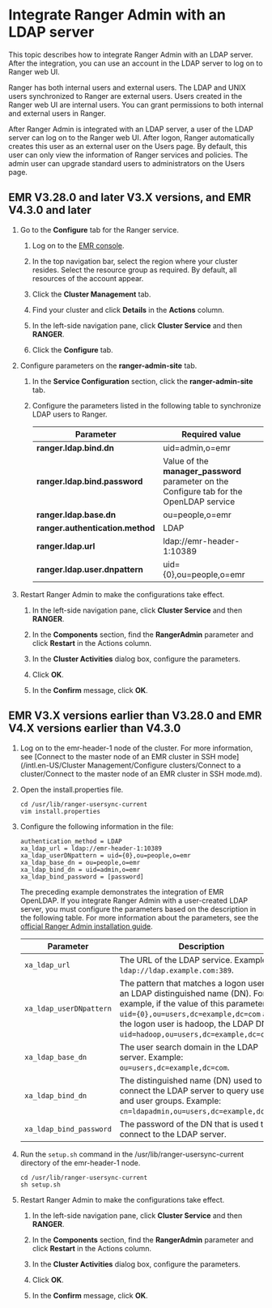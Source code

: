 # Integrate Ranger Admin with an LDAP server

This topic describes how to integrate Ranger Admin with an LDAP server. After the integration, you can use an account in the LDAP server to log on to Ranger web UI.

Ranger has both internal users and external users. The LDAP and UNIX users synchronized to Ranger are external users. Users created in the Ranger web UI are internal users. You can grant permissions to both internal and external users in Ranger.

After Ranger Admin is integrated with an LDAP server, a user of the LDAP server can log on to the Ranger web UI. After logon, Ranger automatically creates this user as an external user on the Users page. By default, this user can only view the information of Ranger services and policies. The admin user can upgrade standard users to administrators on the Users page.

## EMR V3.28.0 and later V3.X versions, and EMR V4.3.0 and later

1.  Go to the **Configure** tab for the Ranger service.

    1.  Log on to the [EMR console](https://emr.console.aliyun.com/).

    2.  In the top navigation bar, select the region where your cluster resides. Select the resource group as required. By default, all resources of the account appear.

    3.  Click the **Cluster Management** tab.

    4.  Find your cluster and click **Details** in the **Actions** column.

    5.  In the left-side navigation pane, click **Cluster Service** and then **RANGER**.

    6.  Click the **Configure** tab.

2.  Configure parameters on the **ranger-admin-site** tab.

    1.  In the **Service Configuration** section, click the **ranger-admin-site** tab.

    2.  Configure the parameters listed in the following table to synchronize LDAP users to Ranger.

        |Parameter|Required value|
        |---------|--------------|
        |**ranger.ldap.bind.dn**|uid=admin,o=emr|
        |**ranger.ldap.bind.password**|Value of the **manager\_password** parameter on the Configure tab for the OpenLDAP service|
        |**ranger.ldap.base.dn**|ou=people,o=emr|
        |**ranger.authentication.method**|LDAP|
        |**ranger.ldap.url**|ldap://emr-header-1:10389|
        |**ranger.ldap.user.dnpattern**|uid=\{0\},ou=people,o=emr|

3.  Restart Ranger Admin to make the configurations take effect.

    1.  In the left-side navigation pane, click **Cluster Service** and then **RANGER**.

    2.  In the **Components** section, find the **RangerAdmin** parameter and click **Restart** in the Actions column.

    3.  In the **Cluster Activities** dialog box, configure the parameters.

    4.  Click **OK**.

    5.  In the **Confirm** message, click **OK**.


## EMR V3.X versions earlier than V3.28.0 and EMR V4.X versions earlier than V4.3.0

1.  Log on to the emr-header-1 node of the cluster. For more information, see [Connect to the master node of an EMR cluster in SSH mode](/intl.en-US/Cluster Management/Configure clusters/Connect to a cluster/Connect to the master node of an EMR cluster in SSH mode.md).

2.  Open the install.properties file.

    ```
    cd /usr/lib/ranger-usersync-current
    vim install.properties
    ```

3.  Configure the following information in the file:

    ```
    authentication_method = LDAP
    xa_ldap_url = ldap://emr-header-1:10389
    xa_ldap_userDNpattern = uid={0},ou=people,o=emr
    xa_ldap_base_dn = ou=people,o=emr
    xa_ldap_bind_dn = uid=admin,o=emr
    xa_ldap_bind_password = [password]
    ```

    The preceding example demonstrates the integration of EMR OpenLDAP. If you integrate Ranger Admin with a user-created LDAP server, you must configure the parameters based on the description in the following table. For more information about the parameters, see the [official Ranger Admin installation guide](https://cwiki.apache.org/confluence/display/RANGER/Apache+Ranger+0.5.0+Installation#ApacheRanger0.5.0Installation-InstallStepsforRangerPolicyAdminonRHEL/CentOS).

    |Parameter|Description|
    |---------|-----------|
    |`xa_ldap_url`|The URL of the LDAP service. Example: `ldap://ldap.example.com:389`.|
    |`xa_ldap_userDNpattern`|The pattern that matches a logon user with an LDAP distinguished name \(DN\). For example, if the value of this parameter is `uid={0},ou=users,dc=example,dc=com` and the logon user is hadoop, the LDAP DN is `uid=hadoop,ou=users,dc=example,dc=com`.|
    |`xa_ldap_base_dn`|The user search domain in the LDAP server. Example: `ou=users,dc=example,dc=com`.|
    |`xa_ldap_bind_dn`|The distinguished name \(DN\) used to connect the LDAP server to query users and user groups. Example: `cn=ldapadmin,ou=users,dc=example,dc=com`.|
    |`xa_ldap_bind_password`|The password of the DN that is used to connect to the LDAP server.|

4.  Run the `setup.sh` command in the /usr/lib/ranger-usersync-current directory of the emr-header-1 node.

    ```
    cd /usr/lib/ranger-usersync-current
    sh setup.sh
    ```

5.  Restart Ranger Admin to make the configurations take effect.

    1.  In the left-side navigation pane, click **Cluster Service** and then **RANGER**.

    2.  In the **Components** section, find the **RangerAdmin** parameter and click **Restart** in the Actions column.

    3.  In the **Cluster Activities** dialog box, configure the parameters.

    4.  Click **OK**.

    5.  In the **Confirm** message, click **OK**.


